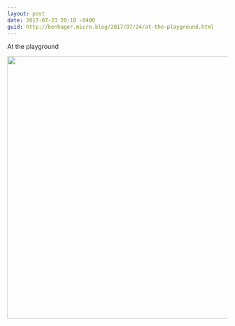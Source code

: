 ```yaml
---
layout: post
date: 2017-07-23 20:10 -0400
guid: http://benhager.micro.blog/2017/07/24/at-the-playground.html
---
```

At the playground

<img src="http://hager.blog/uploads/2017/9f5e2562d0.jpg" width="600" height="600" />
